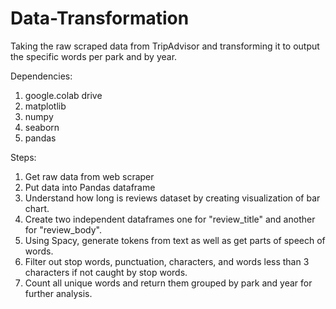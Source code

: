 # Data-Transformation
Taking the raw scraped data from TripAdvisor and transforming it to output the specific words per park and by year.

Dependencies:
1. google.colab drive
2. matplotlib
3. numpy
4. seaborn
5. pandas

Steps:
1. Get raw data from web scraper 
2. Put data into Pandas dataframe
3. Understand how long is reviews dataset by creating visualization of bar chart. 
4. Create two independent dataframes one for "review_title" and another for "review_body".
5. Using Spacy, generate tokens from text as well as get parts of speech of words.
6. Filter out stop words, punctuation, characters, and words less than 3 characters if not caught by stop words.
7. Count all unique words and return them grouped by park and year for further analysis.
